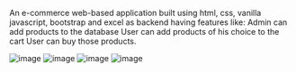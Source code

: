 An e-commerce web-based application built using html, css, vanilla javascript, bootstrap and excel as backend having features like:
Admin can add products to the database
User can add products of his choice to the cart
User can buy those products.




![image](https://user-images.githubusercontent.com/63350417/135753754-2c844aa4-f206-4e04-9060-3ceb04d4ac8a.png)
![image](https://user-images.githubusercontent.com/63350417/135753769-8695f9c5-50d1-44c9-abdb-1ca1b6656a7a.png)
![image](https://user-images.githubusercontent.com/63350417/135753793-25c59e93-e240-40bb-b8dd-065443ba6e41.png)
![image](https://user-images.githubusercontent.com/63350417/135753798-a8c3ff95-605b-453d-badc-3ba0063a222c.png)
